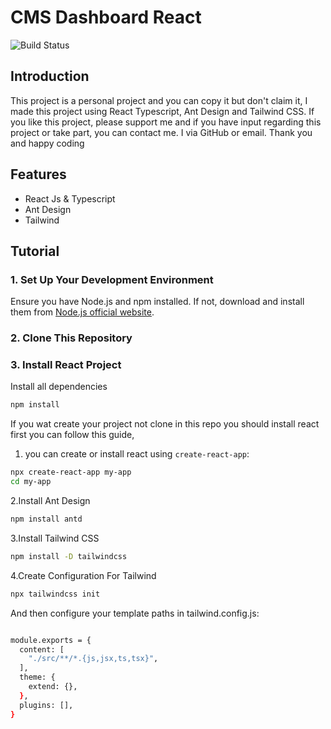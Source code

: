 # CMS Dashboard React

![Build Status](https://img.shields.io/github/workflow/status/username/repo/CI)

## Introduction

This project is a personal project and you can copy it but don't claim it, I made this project using React Typescript, Ant Design and Tailwind CSS. If you like this project, please support me and if you have input regarding this project or take part, you can contact me. I via GitHub or email. Thank you and happy coding

## Features

- React Js & Typescript
- Ant Design
- Tailwind

## Tutorial

### 1. Set Up Your Development Environment

Ensure you have Node.js and npm installed. If not, download and install them from [Node.js official website](https://nodejs.org/).

### 2. Clone This Repository

### 3. Install React Project

Install all dependencies

```bash
npm install
```

If you wat create your project not clone in this repo you should install react first you can follow this guide,

1. you can create or install react using `create-react-app`:

```bash
npx create-react-app my-app
cd my-app
```

2.Install Ant Design

```bash
npm install antd
```

3.Install Tailwind CSS

```bash
npm install -D tailwindcss
```

4.Create Configuration For Tailwind

```bash
npx tailwindcss init

```

And then configure your template paths in tailwind.config.js:

```bash

module.exports = {
  content: [
    "./src/**/*.{js,jsx,ts,tsx}",
  ],
  theme: {
    extend: {},
  },
  plugins: [],
}

```
